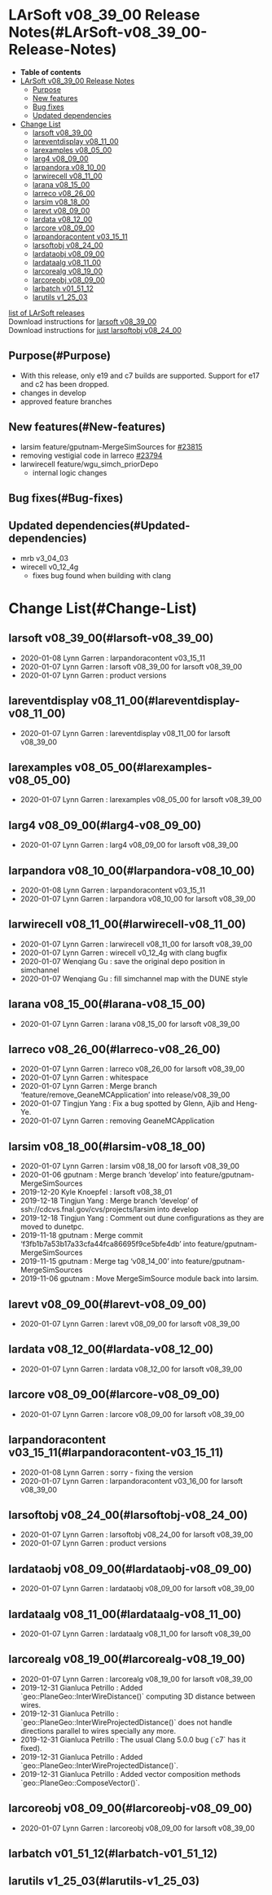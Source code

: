 LArSoft v08\_39\_00 Release Notes(#LArSoft-v08_39_00-Release-Notes)
======================================================================

-   **Table of contents**
-   [LArSoft v08\_39\_00 Release Notes](#LArSoft-v08_39_00-Release-Notes)
    -   [Purpose](#Purpose)
    -   [New features](#New-features)
    -   [Bug fixes](#Bug-fixes)
    -   [Updated dependencies](#Updated-dependencies)
-   [Change List](#Change-List)
    -   [larsoft v08\_39\_00](#larsoft-v08_39_00)
    -   [lareventdisplay v08\_11\_00](#lareventdisplay-v08_11_00)
    -   [larexamples v08\_05\_00](#larexamples-v08_05_00)
    -   [larg4 v08\_09\_00](#larg4-v08_09_00)
    -   [larpandora v08\_10\_00](#larpandora-v08_10_00)
    -   [larwirecell v08\_11\_00](#larwirecell-v08_11_00)
    -   [larana v08\_15\_00](#larana-v08_15_00)
    -   [larreco v08\_26\_00](#larreco-v08_26_00)
    -   [larsim v08\_18\_00](#larsim-v08_18_00)
    -   [larevt v08\_09\_00](#larevt-v08_09_00)
    -   [lardata v08\_12\_00](#lardata-v08_12_00)
    -   [larcore v08\_09\_00](#larcore-v08_09_00)
    -   [larpandoracontent v03\_15\_11](#larpandoracontent-v03_15_11)
    -   [larsoftobj v08\_24\_00](#larsoftobj-v08_24_00)
    -   [lardataobj v08\_09\_00](#lardataobj-v08_09_00)
    -   [lardataalg v08\_11\_00](#lardataalg-v08_11_00)
    -   [larcorealg v08\_19\_00](#larcorealg-v08_19_00)
    -   [larcoreobj v08\_09\_00](#larcoreobj-v08_09_00)
    -   [larbatch v01\_51\_12](#larbatch-v01_51_12)
    -   [larutils v1\_25\_03](#larutils-v1_25_03)

[list of LArSoft releases](LArSoft_release_list)\
Download instructions for [larsoft v08\_39\_00](http://scisoft.fnal.gov/scisoft/bundles/larsoft/v08_39_00/larsoft-v08_39_00.html)\
Download instructions for [just larsoftobj v08\_24\_00](http://scisoft.fnal.gov/scisoft/bundles/larsoftobj/v08_24_00/larsoftobj-v08_24_00.html)

Purpose(#Purpose)
--------------------

-   With this release, only e19 and c7 builds are supported. Support for e17 and c2 has been dropped.
-   changes in develop
-   approved feature branches

New features(#New-features)
------------------------------

-   larsim feature/gputnam-MergeSimSources for [\#23815](/redmine/issues/23815 "Feature: Add MergeSimSources Back into larsim (Closed)")
-   removing vestigial code in larreco [\#23794](/redmine/issues/23794 "Necessary Maintenance: Remove vestigial code using TVirtualMC from larreco (Closed)")
-   larwirecell feature/wgu\_simch\_priorDepo
    -   internal logic changes

Bug fixes(#Bug-fixes)
------------------------

Updated dependencies(#Updated-dependencies)
----------------------------------------------

-   mrb v3\_04\_03
-   wirecell v0\_12\_4g
    -   fixes bug found when building with clang

Change List(#Change-List)
============================

larsoft v08\_39\_00(#larsoft-v08_39_00)
------------------------------------------

-   2020-01-08 Lynn Garren : larpandoracontent v03\_15\_11
-   2020-01-07 Lynn Garren : larsoft v08\_39\_00 for larsoft v08\_39\_00
-   2020-01-07 Lynn Garren : product versions

lareventdisplay v08\_11\_00(#lareventdisplay-v08_11_00)
----------------------------------------------------------

-   2020-01-07 Lynn Garren : lareventdisplay v08\_11\_00 for larsoft v08\_39\_00

larexamples v08\_05\_00(#larexamples-v08_05_00)
--------------------------------------------------

-   2020-01-07 Lynn Garren : larexamples v08\_05\_00 for larsoft v08\_39\_00

larg4 v08\_09\_00(#larg4-v08_09_00)
--------------------------------------

-   2020-01-07 Lynn Garren : larg4 v08\_09\_00 for larsoft v08\_39\_00

larpandora v08\_10\_00(#larpandora-v08_10_00)
------------------------------------------------

-   2020-01-08 Lynn Garren : larpandoracontent v03\_15\_11
-   2020-01-07 Lynn Garren : larpandora v08\_10\_00 for larsoft v08\_39\_00

larwirecell v08\_11\_00(#larwirecell-v08_11_00)
--------------------------------------------------

-   2020-01-07 Lynn Garren : larwirecell v08\_11\_00 for larsoft v08\_39\_00
-   2020-01-07 Lynn Garren : wirecell v0\_12\_4g with clang bugfix
-   2020-01-07 Wenqiang Gu : save the original depo position in simchannel
-   2020-01-07 Wenqiang Gu : fill simchannel map with the DUNE style

larana v08\_15\_00(#larana-v08_15_00)
----------------------------------------

-   2020-01-07 Lynn Garren : larana v08\_15\_00 for larsoft v08\_39\_00

larreco v08\_26\_00(#larreco-v08_26_00)
------------------------------------------

-   2020-01-07 Lynn Garren : larreco v08\_26\_00 for larsoft v08\_39\_00
-   2020-01-07 Lynn Garren : whitespace
-   2020-01-07 Lynn Garren : Merge branch ‘feature/remove\_GeaneMCApplication’ into release/v08\_39\_00
-   2020-01-07 Tingjun Yang : Fix a bug spotted by Glenn, Ajib and Heng-Ye.
-   2020-01-07 Lynn Garren : removing GeaneMCApplication

larsim v08\_18\_00(#larsim-v08_18_00)
----------------------------------------

-   2020-01-07 Lynn Garren : larsim v08\_18\_00 for larsoft v08\_39\_00
-   2020-01-06 gputnam : Merge branch ‘develop’ into feature/gputnam-MergeSimSources
-   2019-12-20 Kyle Knoepfel : larsoft v08\_38\_01
-   2019-12-18 Tingjun Yang : Merge branch ‘develop’ of ssh://cdcvs.fnal.gov/cvs/projects/larsim into develop
-   2019-12-18 Tingjun Yang : Comment out dune configurations as they are moved to dunetpc.
-   2019-11-18 gputnam : Merge commit ‘f3fb1b7a53b17a33cfa44fca86695f9ce5bfe4db’ into feature/gputnam-MergeSimSources
-   2019-11-15 gputnam : Merge tag ‘v08\_14\_00’ into feature/gputnam-MergeSimSources
-   2019-11-06 gputnam : Move MergeSimSource module back into larsim.

larevt v08\_09\_00(#larevt-v08_09_00)
----------------------------------------

-   2020-01-07 Lynn Garren : larevt v08\_09\_00 for larsoft v08\_39\_00

lardata v08\_12\_00(#lardata-v08_12_00)
------------------------------------------

-   2020-01-07 Lynn Garren : lardata v08\_12\_00 for larsoft v08\_39\_00

larcore v08\_09\_00(#larcore-v08_09_00)
------------------------------------------

-   2020-01-07 Lynn Garren : larcore v08\_09\_00 for larsoft v08\_39\_00

larpandoracontent v03\_15\_11(#larpandoracontent-v03_15_11)
--------------------------------------------------------------

-   2020-01-08 Lynn Garren : sorry - fixing the version
-   2020-01-07 Lynn Garren : larpandoracontent v03\_16\_00 for larsoft v08\_39\_00

larsoftobj v08\_24\_00(#larsoftobj-v08_24_00)
------------------------------------------------

-   2020-01-07 Lynn Garren : larsoftobj v08\_24\_00 for larsoft v08\_39\_00
-   2020-01-07 Lynn Garren : product versions

lardataobj v08\_09\_00(#lardataobj-v08_09_00)
------------------------------------------------

-   2020-01-07 Lynn Garren : lardataobj v08\_09\_00 for larsoft v08\_39\_00

lardataalg v08\_11\_00(#lardataalg-v08_11_00)
------------------------------------------------

-   2020-01-07 Lynn Garren : lardataalg v08\_11\_00 for larsoft v08\_39\_00

larcorealg v08\_19\_00(#larcorealg-v08_19_00)
------------------------------------------------

-   2020-01-07 Lynn Garren : larcorealg v08\_19\_00 for larsoft v08\_39\_00
-   2019-12-31 Gianluca Petrillo : Added \`geo::PlaneGeo::InterWireDistance()\` computing 3D distance between wires.
-   2019-12-31 Gianluca Petrillo : \`geo::PlaneGeo::InterWireProjectedDistance()\` does not handle directions parallel to wires specially any more.
-   2019-12-31 Gianluca Petrillo : The usual Clang 5.0.0 bug (\`c7\` has it fixed).
-   2019-12-31 Gianluca Petrillo : Added \`geo::PlaneGeo::InterWireProjectedDistance()\`.
-   2019-12-31 Gianluca Petrillo : Added vector composition methods \`geo::PlaneGeo::ComposeVector()\`.

larcoreobj v08\_09\_00(#larcoreobj-v08_09_00)
------------------------------------------------

-   2020-01-07 Lynn Garren : larcoreobj v08\_09\_00 for larsoft v08\_39\_00

larbatch v01\_51\_12(#larbatch-v01_51_12)
--------------------------------------------

larutils v1\_25\_03(#larutils-v1_25_03)
------------------------------------------
